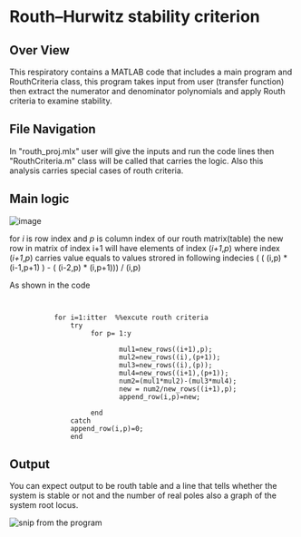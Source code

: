 # Routh–Hurwitz stability criterion
## Over View

This respiratory contains a MATLAB code that includes a main program and RouthCriteria class, this program takes input from user (transfer function) then extract the numerator and denominator polynomials  and apply Routh criteria to examine stability. 
## File Navigation

In "routh_proj.mlx" user will give the inputs and run the code lines then "RouthCriteria.m" class will be called that carries the logic.
Also this analysis carries special cases of routh criteria.

## Main logic
![image](https://user-images.githubusercontent.com/70919728/208552754-ccaf2472-2505-4074-bdba-71fbd61fa859.png)


for *i* is row index and *p* is column index of our routh matrix(table)
the new row in matrix of index i+1 will have elements of index (*i+1*,*p*) where index (*i+1*,*p*) carries value equals to values strored in following indecies ( ( (i,p) * (i-1,p+1) ) - ( (i-2,p) * (i,p+1))) / (i,p)



As shown in the code

```
           

           for i=1:itter  %%excute routh criteria
               try
                    for p= 1:y
                        
                           mul1=new_rows((i+1),p);
                           mul2=new_rows((i),(p+1));
                           mul3=new_rows((i),(p));
                           mul4=new_rows((i+1),(p+1));
                           num2=(mul1*mul2)-(mul3*mul4);
                           new = num2/new_rows((i+1),p);
                           append_row(i,p)=new;
                           
                    end
               catch
               append_row(i,p)=0;
               end
```

## Output

You can expect output to be routh table and a line that tells whether the system is stable or not and the number of real poles also a graph of the system root locus.


![snip from the program](https://user-images.githubusercontent.com/70919728/208544592-a7eaddcc-eb88-4a14-9ebc-8247b79dcd03.jpeg)
